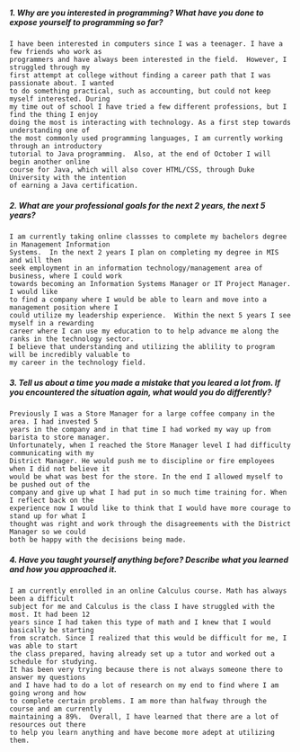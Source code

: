 ##### _1. Why are you interested in programming? What have you done to expose yourself to programming so far?_

	I have been interested in computers since I was a teenager. I have a few friends who work as  
	programmers and have always been interested in the field.  However, I struggled through my  
	first attempt at college without finding a career path that I was passionate about. I wanted  
	to do something practical, such as accounting, but could not keep myself interested. During  
	my time out of school I have tried a few different professions, but I find the thing I enjoy  
	doing the most is interacting with technology. As a first step towards understanding one of  
	the most commonly used programming languages, I am currently working through an introductory  
	tutorial to Java programming.  Also, at the end of October I will begin another online 
	course for Java, which will also cover HTML/CSS, through Duke University with the intention 
	of earning a Java certification.
	
##### _2. What are your professional goals for the next 2 years, the next 5 years?_

	I am currently taking online classses to complete my bachelors degree in Management Information  
	Systems.  In the next 2 years I plan on completing my degree in MIS and will then 
	seek employment in an information technology/management area of business, where I could work
	towards becoming an Information Systems Manager or IT Project Manager.  I would like  
	to find a company where I would be able to learn and move into a management position where I  
	could utilize my leadership experience.  Within the next 5 years I see myself in a rewarding  
	career where I can use my education to to help advance me along the ranks in the technology sector.
	I believe that understanding and utilizing the ablility to program will be incredibly valuable to  
	my career in the technology field. 
	
##### _3. Tell us about a time you made a mistake that you leared a lot from. If you encountered the situation again, what would you do differently?_

	Previously I was a Store Manager for a large coffee company in the area. I had invested 5  
	years in the company and in that time I had worked my way up from barista to store manager.  
	Unfortunately, when I reached the Store Manager level I had difficulty communicating with my  
	District Manager. He would push me to discipline or fire employees when I did not believe it  
	would be what was best for the store. In the end I allowed myself to be pushed out of the  
	company and give up what I had put in so much time training for. When I reflect back on the  
	experience now I would like to think that I would have more courage to stand up for what I  
	thought was right and work through the disagreements with the District Manager so we could  
	both be happy with the decisions being made.
	
##### _4. Have you taught yourself anything before? Describe what you learned and how you approached it._

	I am currently enrolled in an online Calculus course. Math has always been a difficult  
	subject for me and Calculus is the class I have struggled with the most. It had been 12  
	years since I had taken this type of math and I knew that I would basically be starting  
	from scratch. Since I realized that this would be difficult for me, I was able to start  
	the class prepared, having already set up a tutor and worked out a schedule for studying.  
	It has been very trying because there is not always someone there to answer my questions  
	and I have had to do a lot of research on my end to find where I am going wrong and how  
	to complete certain problems. I am more than halfway through the course and am currently  
	maintaining a 89%.  Overall, I have learned that there are a lot of resources out there  
	to help you learn anything and have become more adept at utilizing them.
